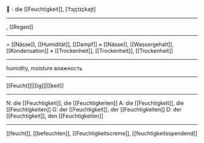 🔴 💧 die [[Feuchtigkeit]], [ˈfɔɪ̯çtɪçkaɪ̯t]

---
, [[Regen]]

---
= [[Nässe]], [[Humidität]], [[Dampf]]
≈ [[Nässe]], [[Wassergehalt]], [[Kondensation]]
≠ [[Trockenheit]], [[Trockenheit]], [[Trockenheit]]

---
humidity, moisture
влажность

---
[[Feucht]]|[[ig]]|[[keit]]

---
N: die [[Feuchtigkeit]], die [[Feuchtigkeiten]]
A: die [[Feuchtigkeit]], die [[Feuchtigkeiten]]
G: der [[Feuchtigkeit]], der [[Feuchtigkeiten]]
D: der [[Feuchtigkeit]], den [[Feuchtigkeiten]]

---
[[feucht]], [[befeuchten]], [[Feuchtigkeitscreme]], [[feuchtigkeitsspendend]]
